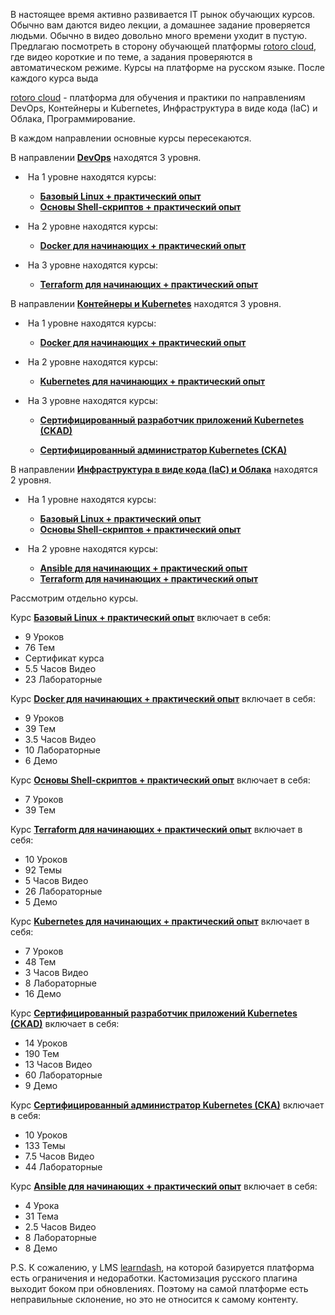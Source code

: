В настоящее время активно развивается IT рынок обучающих курсов. Обычно вам даются видео лекции, а домашнее задание проверяется людьми. Обычно в видео довольно много времени уходит в пустую. Предлагаю посмотреть в сторону обучающей платформы [rotoro cloud](https://rotoro.cloud/), где видео короткие и по теме, а задания проверяются в автоматическом режиме. Курсы на платформе на русском языке. После каждого курса выда

[rotoro cloud](https://rotoro.cloud/) - платформа для обучения и практики по направлениям DevOps, Контейнеры и Kubernetes, Инфраструктура в виде кода (IaC) и Облака, Программирование.

В каждом направлении основные курсы пересекаются.

В направлении **[DevOps](https://rotoro.cloud/learning-paths/)** находятся 3 уровня. 

- ​	На 1 уровне находятся курсы:
  - [**Базовый Linux + практический опыт**](https://rotoro.cloud/ld-courses/базовый-linux-практический-опыт/)
  - [**Основы Shell-скриптов + практический опыт**](https://rotoro.cloud/ld-courses/основы-shell-скриптов-практический-опыт/)

- ​	На 2 уровне находятся курсы:
  - [**Docker для начинающих + практический опыт**](https://rotoro.cloud/ld-courses/docker-для-начинающих-практический-опыт/)

- ​	На 3 уровне находятся курсы:
  - [**Terraform для начинающих + практический опыт**](https://rotoro.cloud/ld-courses/terraform-для-начинающих-практический-опыт/)



В направлении **[Контейнеры и Kubernetes](https://rotoro.cloud/learning-path-containers/)** находятся 3 уровня. 

- ​	На 1 уровне находятся курсы:
    - [**Docker для начинающих + практический опыт**](https://rotoro.cloud/ld-courses/docker-для-начинающих-практический-опыт/)

- ​	На 2 уровне находятся курсы:
  - [**Kubernetes для начинающих + практический опыт**](https://rotoro.cloud/ld-courses/kubernetes-для-начинающих-практический-опыт/)

- ​	На 3 уровне находятся курсы:

  - [**Сертифицированный разработчик приложений Kubernetes (CKAD)**](https://rotoro.cloud/ld-courses/certified-kubernetes-administrator-cka-практический-опыт/)

  - [**Сертифицированный администратор Kubernetes (CKA)**](https://rotoro.cloud/ld-courses/certified-kubernetes-application-developer-ckad-практический-опыт/)



В направлении **[Инфраструктура в виде кода (IaC) и Облака](https://rotoro.cloud/learning-path-iac/)** находятся 2 уровня. 

- ​	На 1 уровне находятся курсы:
    - [**Базовый Linux + практический опыт**](https://rotoro.cloud/ld-courses/базовый-linux-практический-опыт/)
  - [**Основы Shell-скриптов + практический опыт**](https://rotoro.cloud/ld-courses/основы-shell-скриптов-практический-опыт/)

- ​	На 2 уровне находятся курсы:
  - [**Ansible для начинающих + практический опыт**](https://rotoro.cloud/ld-courses/ansible-для-начинающих-практический-опыт/)
  - [**Terraform для начинающих + практический опыт**](https://rotoro.cloud/ld-courses/terraform-для-начинающих-практический-опыт/)


Рассмотрим отдельно курсы.

Курс [**Базовый Linux + практический опыт**](https://rotoro.cloud/ld-courses/базовый-linux-практический-опыт/) включает в себя:

- 9 Уроков
- 76 Тем
- Сертификат курса
- 5.5 Часов Видео
- 23 Лабораторные

Курс [**Docker для начинающих + практический опыт**](https://rotoro.cloud/ld-courses/docker-для-начинающих-практический-опыт/) включает в себя:

- 9 Уроков
- 39 Тем
- 3.5 Часов Видео
- 10 Лабораторные
- 6 Демо

Курс [**Основы Shell-скриптов + практический опыт**](https://rotoro.cloud/ld-courses/основы-shell-скриптов-практический-опыт/) включает в себя:

- 7 Уроков
- 39 Тем

Курс [**Terraform для начинающих + практический опыт**](https://rotoro.cloud/ld-courses/terraform-для-начинающих-практический-опыт/) включает в себя:

- 10 Уроков
- 92 Темы
- 5 Часов Видео
- 26 Лабораторные
- 5 Демо

Курс [**Kubernetes для начинающих + практический опыт**](https://rotoro.cloud/ld-courses/kubernetes-для-начинающих-практический-опыт/) включает в себя:

- 7 Уроков
- 48 Тем
- 3 Часов Видео
- 8 Лабораторные
- 16 Демо

Курс   [**Сертифицированный разработчик приложений Kubernetes (CKAD)**](https://rotoro.cloud/ld-courses/certified-kubernetes-administrator-cka-практический-опыт/)    включает в себя:

- 14 Уроков
- 190 Тем
- 13 Часов Видео
- 60 Лабораторные
- 9 Демо

Курс   [**Сертифицированный администратор Kubernetes (CKA)**](https://rotoro.cloud/ld-courses/certified-kubernetes-application-developer-ckad-практический-опыт/)   включает в себя:

- 10 Уроков
- 133 Темы
- 7.5 Часов Видео
- 44 Лабораторные

Курс [**Ansible для начинающих + практический опыт**](https://rotoro.cloud/ld-courses/ansible-для-начинающих-практический-опыт/) включает в себя:

- 4 Урока
- 31 Тема
- 2.5 Часов Видео
- 8 Лабораторные
- 8 Демо


P.S. К сожалению, у LMS [learndash](https://www.learndash.com/), на которой базируется платформа есть ограничения и недоработки. Кастомизация русского плагина выходит боком при обновлениях. Поэтому на самой платформе есть неправильные склонение, но это не относится к самому контенту.

